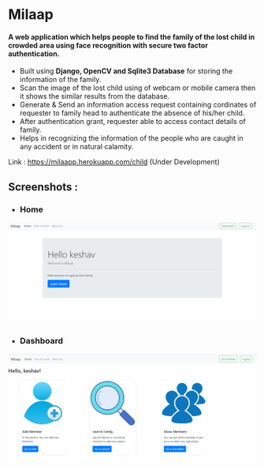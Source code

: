 # Milaap

#### A web application which helps people to find the family of the lost child in crowded area using face recognition with secure two factor authentication.
* Built using **Django, OpenCV and Sqlite3 Database** for storing the information of the family.
* Scan the image of the lost child using of webcam or mobile camera then it shows the similar results from the database.  
* Generate & Send an information access request containing cordinates of requester to family head to authenticate the absence of his/her child.
* After authentication grant, requester able to access contact details of family.
* Helps in recognizing the information of the people who are caught in any accident or in natural calamity.

Link : https://milaapp.herokuapp.com/child (Under Development)

## Screenshots :

* ### Home

![alt text](./docs/images/home1.png?raw=true)

* ### Dashboard

![alt text](./docs/images/main.png?raw=true)

